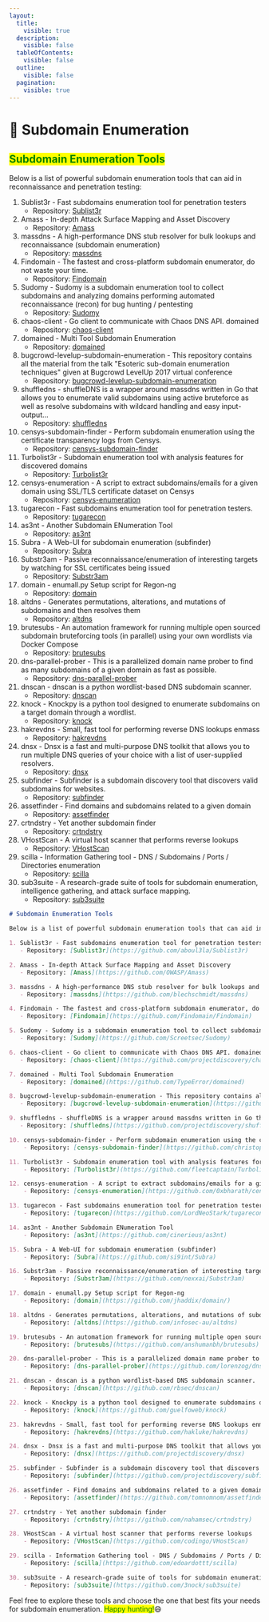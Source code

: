 ```yaml
---
layout:
  title:
    visible: true
  description:
    visible: false
  tableOfContents:
    visible: false
  outline:
    visible: false
  pagination:
    visible: true
---
```


# 🌆 Subdomain Enumeration

## <mark style="color:green;">Subdomain Enumeration Tools</mark>

Below is a list of powerful subdomain enumeration tools that can aid in reconnaissance and penetration testing:

1. Sublist3r - Fast subdomains enumeration tool for penetration testers
   * Repository: [Sublist3r](https://github.com/aboul3la/Sublist3r)
2. Amass - In-depth Attack Surface Mapping and Asset Discovery
   * Repository: [Amass](https://github.com/OWASP/Amass)
3. massdns - A high-performance DNS stub resolver for bulk lookups and reconnaissance (subdomain enumeration)
   * Repository: [massdns](https://github.com/blechschmidt/massdns)
4. Findomain - The fastest and cross-platform subdomain enumerator, do not waste your time.
   * Repository: [Findomain](https://github.com/Findomain/Findomain)
5. Sudomy - Sudomy is a subdomain enumeration tool to collect subdomains and analyzing domains performing automated reconnaissance (recon) for bug hunting / pentesting
   * Repository: [Sudomy](https://github.com/Screetsec/Sudomy)
6. chaos-client - Go client to communicate with Chaos DNS API. domained
   * Repository: [chaos-client](https://github.com/projectdiscovery/chaos-client)
7. domained - Multi Tool Subdomain Enumeration
   * Repository: [domained](https://github.com/TypeError/domained)
8. bugcrowd-levelup-subdomain-enumeration - This repository contains all the material from the talk "Esoteric sub-domain enumeration techniques" given at Bugcrowd LevelUp 2017 virtual conference
   * Repository: [bugcrowd-levelup-subdomain-enumeration](https://github.com/appsecco/bugcrowd-levelup-subdomain-enumeration)
9. shuffledns - shuffleDNS is a wrapper around massdns written in Go that allows you to enumerate valid subdomains using active bruteforce as well as resolve subdomains with wildcard handling and easy input-output…
   * Repository: [shuffledns](https://github.com/projectdiscovery/shuffledns)
10. censys-subdomain-finder - Perform subdomain enumeration using the certificate transparency logs from Censys.
    * Repository: [censys-subdomain-finder](https://github.com/christophetd/censys-subdomain-finder)
11. Turbolist3r - Subdomain enumeration tool with analysis features for discovered domains
    * Repository: [Turbolist3r](https://github.com/fleetcaptain/Turbolist3r)
12. censys-enumeration - A script to extract subdomains/emails for a given domain using SSL/TLS certificate dataset on Censys
    * Repository: [censys-enumeration](https://github.com/0xbharath/censys-enumeration)
13. tugarecon - Fast subdomains enumeration tool for penetration testers.
    * Repository: [tugarecon](https://github.com/LordNeoStark/tugarecon)
14. as3nt - Another Subdomain ENumeration Tool
    * Repository: [as3nt](https://github.com/cinerieus/as3nt)
15. Subra - A Web-UI for subdomain enumeration (subfinder)
    * Repository: [Subra](https://github.com/si9int/Subra)
16. Substr3am - Passive reconnaissance/enumeration of interesting targets by watching for SSL certificates being issued
    * Repository: [Substr3am](https://github.com/nexxai/Substr3am)
17. domain - enumall.py Setup script for Regon-ng
    * Repository: [domain](https://github.com/jhaddix/domain/)
18. altdns - Generates permutations, alterations, and mutations of subdomains and then resolves them
    * Repository: [altdns](https://github.com/infosec-au/altdns)
19. brutesubs - An automation framework for running multiple open sourced subdomain bruteforcing tools (in parallel) using your own wordlists via Docker Compose
    * Repository: [brutesubs](https://github.com/anshumanbh/brutesubs)
20. dns-parallel-prober - This is a parallelized domain name prober to find as many subdomains of a given domain as fast as possible.
    * Repository: [dns-parallel-prober](https://github.com/lorenzog/dns-parallel-prober)
21. dnscan - dnscan is a python wordlist-based DNS subdomain scanner.
    * Repository: [dnscan](https://github.com/rbsec/dnscan)
22. knock - Knockpy is a python tool designed to enumerate subdomains on a target domain through a wordlist.
    * Repository: [knock](https://github.com/guelfoweb/knock)
23. hakrevdns - Small, fast tool for performing reverse DNS lookups enmass
    * Repository: [hakrevdns](https://github.com/hakluke/hakrevdns)
24. dnsx - Dnsx is a fast and multi-purpose DNS toolkit that allows you to run multiple DNS queries of your choice with a list of user-supplied resolvers.
    * Repository: [dnsx](https://github.com/projectdiscovery/dnsx)
25. subfinder - Subfinder is a subdomain discovery tool that discovers valid subdomains for websites.
    * Repository: [subfinder](https://github.com/projectdiscovery/subfinder)
26. assetfinder - Find domains and subdomains related to a given domain
    * Repository: [assetfinder](https://github.com/tomnomnom/assetfinder)
27. crtndstry - Yet another subdomain finder
    * Repository: [crtndstry](https://github.com/nahamsec/crtndstry)
28. VHostScan - A virtual host scanner that performs reverse lookups
    * Repository: [VHostScan](https://github.com/codingo/VHostScan)
29. scilla - Information Gathering tool - DNS / Subdomains / Ports / Directories enumeration
    * Repository: [scilla](https://github.com/edoardottt/scilla)
30. sub3suite - A research-grade suite of tools for subdomain enumeration, intelligence gathering, and attack surface mapping.
    * Repository: [sub3suite](https://github.com/3nock/sub3suite)

```markdown
# Subdomain Enumeration Tools

Below is a list of powerful subdomain enumeration tools that can aid in reconnaissance and penetration testing:

1. Sublist3r - Fast subdomains enumeration tool for penetration testers
   - Repository: [Sublist3r](https://github.com/aboul3la/Sublist3r)

2. Amass - In-depth Attack Surface Mapping and Asset Discovery
   - Repository: [Amass](https://github.com/OWASP/Amass)

3. massdns - A high-performance DNS stub resolver for bulk lookups and reconnaissance (subdomain enumeration)
   - Repository: [massdns](https://github.com/blechschmidt/massdns)

4. Findomain - The fastest and cross-platform subdomain enumerator, do not waste your time.
   - Repository: [Findomain](https://github.com/Findomain/Findomain)

5. Sudomy - Sudomy is a subdomain enumeration tool to collect subdomains and analyzing domains performing automated reconnaissance (recon) for bug hunting / pentesting
   - Repository: [Sudomy](https://github.com/Screetsec/Sudomy)

6. chaos-client - Go client to communicate with Chaos DNS API. domained
   - Repository: [chaos-client](https://github.com/projectdiscovery/chaos-client)

7. domained - Multi Tool Subdomain Enumeration
   - Repository: [domained](https://github.com/TypeError/domained)

8. bugcrowd-levelup-subdomain-enumeration - This repository contains all the material from the talk "Esoteric sub-domain enumeration techniques" given at Bugcrowd LevelUp 2017 virtual conference
   - Repository: [bugcrowd-levelup-subdomain-enumeration](https://github.com/appsecco/bugcrowd-levelup-subdomain-enumeration)

9. shuffledns - shuffleDNS is a wrapper around massdns written in Go that allows you to enumerate valid subdomains using active bruteforce as well as resolve subdomains with wildcard handling and easy input-output…
   - Repository: [shuffledns](https://github.com/projectdiscovery/shuffledns)

10. censys-subdomain-finder - Perform subdomain enumeration using the certificate transparency logs from Censys.
    - Repository: [censys-subdomain-finder](https://github.com/christophetd/censys-subdomain-finder)

11. Turbolist3r - Subdomain enumeration tool with analysis features for discovered domains
    - Repository: [Turbolist3r](https://github.com/fleetcaptain/Turbolist3r)

12. censys-enumeration - A script to extract subdomains/emails for a given domain using SSL/TLS certificate dataset on Censys
    - Repository: [censys-enumeration](https://github.com/0xbharath/censys-enumeration)

13. tugarecon - Fast subdomains enumeration tool for penetration testers.
    - Repository: [tugarecon](https://github.com/LordNeoStark/tugarecon)

14. as3nt - Another Subdomain ENumeration Tool
    - Repository: [as3nt](https://github.com/cinerieus/as3nt)

15. Subra - A Web-UI for subdomain enumeration (subfinder)
    - Repository: [Subra](https://github.com/si9int/Subra)

16. Substr3am - Passive reconnaissance/enumeration of interesting targets by watching for SSL certificates being issued
    - Repository: [Substr3am](https://github.com/nexxai/Substr3am)

17. domain - enumall.py Setup script for Regon-ng
    - Repository: [domain](https://github.com/jhaddix/domain/)

18. altdns - Generates permutations, alterations, and mutations of subdomains and then resolves them
    - Repository: [altdns](https://github.com/infosec-au/altdns)

19. brutesubs - An automation framework for running multiple open sourced subdomain bruteforcing tools (in parallel) using your own wordlists via Docker Compose
    - Repository: [brutesubs](https://github.com/anshumanbh/brutesubs)

20. dns-parallel-prober - This is a parallelized domain name prober to find as many subdomains of a given domain as fast as possible.
    - Repository: [dns-parallel-prober](https://github.com/lorenzog/dns-parallel-prober)

21. dnscan - dnscan is a python wordlist-based DNS subdomain scanner.
    - Repository: [dnscan](https://github.com/rbsec/dnscan)

22. knock - Knockpy is a python tool designed to enumerate subdomains on a target domain through a wordlist.
    - Repository: [knock](https://github.com/guelfoweb/knock)

23. hakrevdns - Small, fast tool for performing reverse DNS lookups enmass
    - Repository: [hakrevdns](https://github.com/hakluke/hakrevdns)

24. dnsx - Dnsx is a fast and multi-purpose DNS toolkit that allows you to run multiple DNS queries of your choice with a list of user-supplied resolvers.
    - Repository: [dnsx](https://github.com/projectdiscovery/dnsx)

25. subfinder - Subfinder is a subdomain discovery tool that discovers valid subdomains for websites.
    - Repository: [subfinder](https://github.com/projectdiscovery/subfinder)

26. assetfinder - Find domains and subdomains related to a given domain
    - Repository: [assetfinder](https://github.com/tomnomnom/assetfinder)

27. crtndstry - Yet another subdomain finder
    - Repository: [crtndstry](https://github.com/nahamsec/crtndstry)

28. VHostScan - A virtual host scanner that performs reverse lookups
    - Repository: [VHostScan](https://github.com/codingo/VHostScan)

29. scilla - Information Gathering tool - DNS / Subdomains / Ports / Directories enumeration
    - Repository: [scilla](https://github.com/edoardottt/scilla)

30. sub3suite - A research-grade suite of tools for subdomain enumeration, intelligence gathering, and attack surface mapping.
    - Repository: [sub3suite](https://github.com/3nock/sub3suite)

```

Feel free to explore these tools and choose the one that best fits your needs for subdomain enumeration. <mark style="color:green;">Happy hunting!</mark>:smile:
